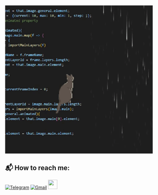 ![codecat](https://raw.githubusercontent.com/barsamm/codecat/refs/heads/main/-%20Find%20%26%20Share%20on%20GIPHY.gif)

## 📬 How to reach me:
[![Telegram](https://img.shields.io/badge/-Telegram-2CA5E0?style=flat-square&logo=telegram&logoColor=white)](https://t.me/bariiiiiiiii)
[![Gmail](https://img.shields.io/badge/-Gmail-D14836?style=flat-square&logo=gmail&logoColor=white)](mailto:barsam.mousavi84@gmail.com)
<a href="https://www.instagram.com/bariiiiiii/">
    <img src="https://upload.wikimedia.org/wikipedia/commons/a/a5/Instagram_icon.png" width="30" height="30" />
</a>

